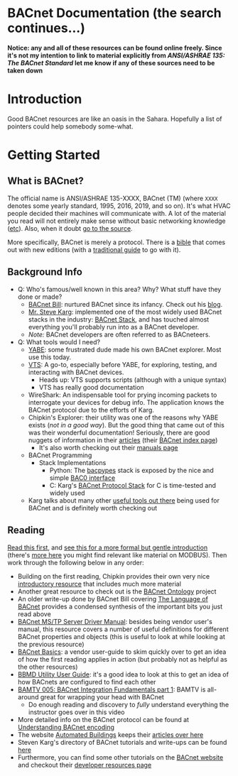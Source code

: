 # BACnet Documentation (the search continues...)

**Notice: any and all of these resources can be found online freely. Since it's not my intention to link to material explicitly from *ANSI/ASHRAE 135: The BACnet Standard* let me know if any of these sources need to be taken down**

Introduction
============

Good BACnet resources are like an oasis in the Sahara. Hopefully a list of pointers could help somebody some-what.

Getting Started
===============

What is BACnet?
---------------

The official name is ANSI/ASHRAE 135-XXXX, BACnet (TM) (where `XXXX`
denotes some yearly standard, 1995, 2016, 2019, and so on). It's what
HVAC people decided their machines will communicate with. A lot of the
material you read will not entirely make sense without basic
networking knowledge ([etc](https://support.microsoft.com/en-us/help/164015/understanding-tcp-ip-addressing-and-subnetting-basics)). Also, when it doubt [go to the
source](https://blog.codinghorror.com/learn-to-read-the-source-luke/).

More specifically, BACnet is merely a protocol. There is a
[bible](https://www.techstreet.com/standards/ashrae-135-1-2019?product_id=2082781)
that comes out with new editions (with a [traditional
guide](http://www.momentumpress.net/books/bacnet-global-standard-building-automation-and-control-networks)
to go with it).

Background Info
---------------

* Q: Who's famous/well known in this area? Why? What stuff have they done or made?
	- [BACnet Bill](http://www.bacnet.org/DL-Docs/Swan-in-Memoriam.html): nurtured BACnet since its infancy. Check out his [blog](https://bacnetbill.blogspot.com/). 
	- [Mr. Steve Karg](https://steve.kargs.net/bacnet-consulting/): implemented one of the most widely used BACnet stacks in the industry: [BACnet Stack](http://bacnet.sourceforge.net/), and has touched almost everything you'll probably run into as a BACnet developer.
	- *Note:* BACnet developers are often referred to as BACneteers.
* Q: What tools would I need?
	- [YABE](https://sourceforge.net/projects/yetanotherbacnetexplorer/): some frustrated dude made his own BACnet explorer. Most use this today.
	- [VTS](http://vts.sourceforge.net/): A go-to, especially before YABE, for exploring, testing, and interacting with BACnet devices.
		+ Heads up: VTS supports scripts (although with a unique syntax)
		+ VTS has really good documentation
	- WireShark: An indispensable tool for prying incoming packets to interrogate your devices for debug info. The application knows the BACnet protocol due to the efforts of Karg.
	- Chipkin's Explorer: their utility was one of the reasons why YABE exists (*not in a good way*). But the good thing that came out of this was their wonderful documentation! Seriously, there are good nuggets of information in their [articles](https://store.chipkin.com/articles/) (their [BACnet index page](https://store.chipkin.com/articles/bacnet-index-page))
		+ It's also worth checking out their [manuals page](https://store.chipkin.com/articles/manuals-index-page)
	- BACnet Programming
		+ Stack Implementations
			* Python: The [bacpypes](https://github.com/JoelBender/bacpypes) stack is exposed by the nice and simple [BAC0 interface](https://github.com/ChristianTremblay/BAC0)
			* C: Karg's [BACnet Protocol Stack](https://sourceforge.net/projects/bacnet/) for C is time-tested and widely used
	- Karg talks about many other [useful tools out there](http://bacnet.sourceforge.net/) being used for BACnet and is definitely worth checking out  

Reading
-------

[Read this first](https://buildingautomationmonthly.com/definitive-guide-bacnet/), and [see this for a more formal but gentle introduction](https://www.ccontrols.com/pdf/BACnetIntroduction.pdf) (there's [more here](https://www.ccontrols.com/lc/index.htm) you might find relevant like material on MODBUS). Then work through the following below in any order:

- Building on the first reading, Chipkin provides their own very nice [introductory resource](https://c3.chipkin.com/assets/uploads/2018/mar/15-19-09-42_Bacnet_For_Beginners2.pdf) that includes much more material
- Another great resource to check out is the [BACnet Ontology](http://bacowl.sourceforge.net/index.html) project
- An older write-up done by BACnet Bill covering [The Language of BACnet](http://www.bacnet.org/Bibliography/ES-7-96/ES-7-96.htm) provides a condensed synthesis of the important bits you just read above
- [BACnet MS/TP Server Driver Manual](http://www.iccdesigns.com/products/millennium/documents/BACnet%20MS%20TP%20Server.pdf): besides being vendor user's manual, this resource covers a number of useful definitions for different BACnet properties and objects (this is useful to look at while looking at the previous resource)
- [BACnet Basics](https://dms.hvacpartners.com/docs/1000/Public/04/11-808-417-01.pdf): a vendor user-guide to skim quickly over to get an idea of how the first reading applies in action (but probably not as helpful as the other resources)
- [BBMD Utility User Guide](https://dms.hvacpartners.com/docs/1000/public/05/11-808-511-01.pdf): it's a good idea to look at this to get an idea of how BACnets are configured to find each other
- [BAMTV 005: BACnet Integration Fundamentals part 1](https://www.youtube.com/watch?v=uhjbEoktMAk&feature=youtu.be): BAMTV is all-around great for wrapping your head with BACnet
    - Do enough reading and discovery to *fully* understand everything the instructor goes over in this video
- More detailed info on the BACnet protocol can be found at [Understanding BACnet encoding](http://www.bacnet.org/Tutorial/Encoding.doc)
- The website [Automated Buildings](http://www.automatedbuildings.com) keeps their [articles over here](http://www.automatedbuildings.com/news/aug08/articles/)
- Steven Karg's directory of BACnet tutorials and write-ups can be found [here](http://kargs.net/BACnet/)
- Furthermore, you can find some other tutorials on the [BACnet website](http://www.bacnet.org/Tutorial/index.html) and checkout their [developer resources page](http://www.bacnet.org/Developer/index.html)

